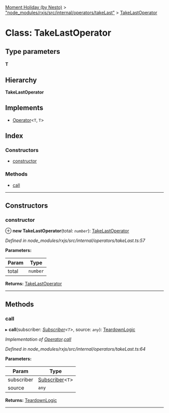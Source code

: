 [Moment Holiday (by Nesto)](../README.md) > ["node_modules/rxjs/src/internal/operators/takeLast"](../modules/_node_modules_rxjs_src_internal_operators_takelast_.md) > [TakeLastOperator](../classes/_node_modules_rxjs_src_internal_operators_takelast_.takelastoperator.md)

# Class: TakeLastOperator

## Type parameters
#### T 
## Hierarchy

**TakeLastOperator**

## Implements

* [Operator](../interfaces/_node_modules_rxjs_src_internal_operator_.operator.md)<`T`, `T`>

## Index

### Constructors

* [constructor](_node_modules_rxjs_src_internal_operators_takelast_.takelastoperator.md#constructor)

### Methods

* [call](_node_modules_rxjs_src_internal_operators_takelast_.takelastoperator.md#call)

---

## Constructors

<a id="constructor"></a>

###  constructor

⊕ **new TakeLastOperator**(total: *`number`*): [TakeLastOperator](_node_modules_rxjs_src_internal_operators_takelast_.takelastoperator.md)

*Defined in node_modules/rxjs/src/internal/operators/takeLast.ts:57*

**Parameters:**

| Param | Type |
| ------ | ------ |
| total | `number` |

**Returns:** [TakeLastOperator](_node_modules_rxjs_src_internal_operators_takelast_.takelastoperator.md)

___

## Methods

<a id="call"></a>

###  call

▸ **call**(subscriber: *[Subscriber](_node_modules_rxjs_src_internal_subscriber_.subscriber.md)<`T`>*, source: *`any`*): [TeardownLogic](../modules/_node_modules_rxjs_src_internal_types_.md#teardownlogic)

*Implementation of [Operator](../interfaces/_node_modules_rxjs_src_internal_operator_.operator.md).[call](../interfaces/_node_modules_rxjs_src_internal_operator_.operator.md#call)*

*Defined in node_modules/rxjs/src/internal/operators/takeLast.ts:64*

**Parameters:**

| Param | Type |
| ------ | ------ |
| subscriber | [Subscriber](_node_modules_rxjs_src_internal_subscriber_.subscriber.md)<`T`> |
| source | `any` |

**Returns:** [TeardownLogic](../modules/_node_modules_rxjs_src_internal_types_.md#teardownlogic)

___

